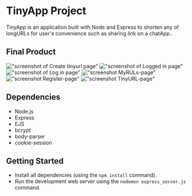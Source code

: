 # TinyApp Project

TinyApp is an application built with Node and Express to shorten any of longURLs for user's convenience such as sharing link on a chatApp..

## Final Product

!["screenshot of Create tinyurl page"](https://github.com/Hayder-Suwaed/-tinyapp/blob/master/docs/createTinyurl-page.png)
!["screenshot of Logged in page"](https://github.com/Hayder-Suwaed/-tinyapp/blob/master/docs/loggedin-page.png)
!["screenshot of Log in page"](https://github.com/Hayder-Suwaed/-tinyapp/blob/master/docs/loginpage.png)
!["screenshot MyRULs-page"](https://github.com/Hayder-Suwaed/-tinyapp/blob/master/docs/myURLs-page.png)
!["screenshot Register-page"](https://github.com/Hayder-Suwaed/-tinyapp/blob/master/docs/registerpage.png)
!["screenshot TinyURL-page"](https://github.com/Hayder-Suwaed/-tinyapp/blob/master/docs/tinyurl-page.png)


## Dependencies

- Node.js
- Express
- EJS
- bcrypt
- body-parser
- cookie-session

## Getting Started

- Install all dependencies (using the `npm install` command).
- Run the development web server using the `nodemon express_server.js` command.
